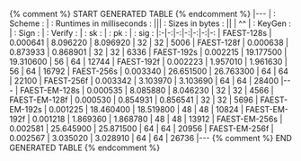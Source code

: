 {% comment %}
   START GENERATED TABLE
{% endcomment %}
|---
| : Scheme : |  : Runtimes in milliseconds :  \|\||  : Sizes in bytes :  \|\|
| ^^         | : KeyGen : | : Sign : | : Verify : | : sk : | : pk : | : sig :
|:-|-:|-:|-:|-:|-:|-:
| FAEST-128s       |   0.000641 |         8.096220 |         8.096920 | 32 | 32 |  5006
| FAEST-128f       |   0.000638 |         0.873933 |         0.868901 | 32 | 32 |  6336
| FAEST-192s       |   0.002215 |        19.177500 |        19.310600 | 56 | 64 | 12744
| FAEST-192f       |   0.002223 |         1.957010 |         1.961630 | 56 | 64 | 16792
| FAEST-256s       |   0.003340 |        26.651500 |        26.763300 | 64 | 64 | 22100
| FAEST-256f       |   0.003342 |         3.103970 |         3.103690 | 64 | 64 | 28400
|---
| FAEST-EM-128s    |   0.000535 |         8.085880 |         8.046230 | 32 | 32 |  4566
| FAEST-EM-128f    |   0.000530 |         0.854931 |         0.856541 | 32 | 32 |  5696
| FAEST-EM-192s    |   0.001225 |        18.460400 |        18.519800 | 48 | 48 | 10824
| FAEST-EM-192f    |   0.001218 |         1.869360 |         1.868780 | 48 | 48 | 13912
| FAEST-EM-256s    |   0.002581 |        25.645900 |        25.871500 | 64 | 64 | 20956
| FAEST-EM-256f    |   0.002567 |         3.035020 |         3.028910 | 64 | 64 | 26736
|---
{% comment %}
   END GENERATED TABLE
{% endcomment %}
